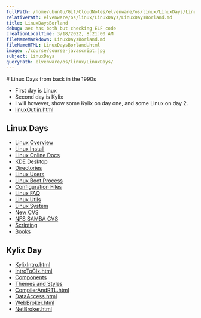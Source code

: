```yaml
---
fullPath: /home/ubuntu/Git/CloudNotes/elvenware/os/linux/LinuxDays/LinuxDaysBorland.md
relativePath: elvenware/os/linux/LinuxDays/LinuxDaysBorland.md
title: LinuxDaysBorland
debug: aec has both but checking ELF code
creationLocalTime: 3/18/2022, 8:21:00 AM
fileNameMarkdown: LinuxDaysBorland.md
fileNameHTML: LinuxDaysBorland.html
image: ./course/course-javascript.jpg
subject: LinuxDays
queryPath: elvenware/os/linux/LinuxDays/
---
```


<!-- toc -->
<!-- tocstop -->

﻿# Linux Days from back in the 1990s

*   First day is Linux
*   Second day is Kylix
*   I will however, show some Kylix on day one, and some Linux on day 2.
*   [linuxOutlin.html](LinuxOutline.html)

## Linux Days

*   [Linux Overview](LinuxOverview.html)
*   [Linux Install](LinuxInstall.html)
*   [Linux Online Docs](LinuxDocs.html)
*   [KDE Desktop](LinuxKDE.html)
*   [Directories](LinuxDirs.html)
*   [Linux Users](LinuxUsers.html)
*   [Linux Boot Process](LinuxBoot.html)
*   [Configuration Files](LinuxConfigFiles.html)
*   [Linux FAQ](LinuxFAQ.html)
*   [Linux Utils](LinuxUtils.html)
*   [Linux System](LinuxSystem.html)
*   [New CVS](../cvsDocs.html)
*   [NFS SAMBA CVS](LinuxNFSSambaCVS.html)
*   [Scripting](LinuxScript.html)
*   [Books](LinuxBooks.html)

## Kylix Day

*   [KylixIntro.html](../Kylix/KylixIntro.html)
*   [IntroToClx.html](../Kylix/KylixIntroToClx.html)
*   [Components](../Kylix/KylixComps.html)
*   [Themes and Styles](../Kylix/KylixThemes.html)
*   [CompilerAndRTL.html](../Kylix/KylixCompilerAndRTL.html)
*   [DataAccess.html](../Kylix/KylixDataAccess.html)
*   [WebBroker.html](../Kylix/KylixWebBroker.html)
*   [NetBroker.html](../Kylix/KylixNetBroker.html)

